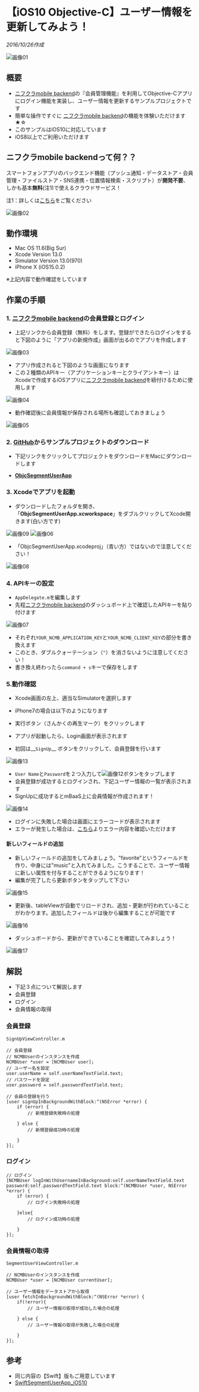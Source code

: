 # 【iOS10 Objective-C】ユーザー情報を更新してみよう！
*2016/10/26作成*

![画像01](/readme-img/001.png)

## 概要
* [ニフクラmobile backend](https://mbaas.nifcloud.com/)の『会員管理機能』を利用してObjective-Cアプリにログイン機能を実装し、ユーザー情報を更新するサンプルプロジェクトです
* 簡単な操作ですぐに [ニフクラmobile backend](https://mbaas.nifcloud.com/)の機能を体験いただけます★☆
* このサンプルはiOS10に対応しています
 * iOS8以上でご利用いただけます

## ニフクラmobile backendって何？？
スマートフォンアプリのバックエンド機能（プッシュ通知・データストア・会員管理・ファイルストア・SNS連携・位置情報検索・スクリプト）が**開発不要**、しかも基本**無料**(注1)で使えるクラウドサービス！

注1：詳しくは[こちら](https://mbaas.nifcloud.com/price.htm)をご覧ください

![画像02](/readme-img/002.png)

## 動作環境
* Mac OS 11.6(Big Sur)
* Xcode Version 13.0
* Simulator Version 13.0(970)
* iPhone X (iOS15.0.2)

※上記内容で動作確認をしています

## 作業の手順
### 1. [ニフクラmobile backend](https://mbaas.nifcloud.com/)の会員登録とログイン

* 上記リンクから会員登録（無料）をします。登録ができたらログインをすると下図のように「アプリの新規作成」画面が出るのでアプリを作成します

![画像03](/readme-img/003.png)

* アプリ作成されると下図のような画面になります
* この２種類のAPIキー（アプリケーションキーとクライアントキー）はXcodeで作成するiOSアプリに[ニフクラmobile backend](https://mbaas.nifcloud.com/)を紐付けるために使用します

![画像04](/readme-img/004.png)

* 動作確認後に会員情報が保存される場所も確認しておきましょう

![画像05](/readme-img/005.png)

### 2. [GitHub](https://github.com/NIFCloud-mbaas/ObjcSegmentUserApp_iOS10)からサンプルプロジェクトのダウンロード

* 下記リンクをクリックしてプロジェクトをダウンロードをMacにダウンロードします

 * __[ObjcSegmentUserApp](https://github.com/NIFCloud-mbaas/ObjcSegmentUserApp_iOS10/archive/master.zip)__

### 3. Xcodeでアプリを起動

* ダウンロードしたフォルダを開き、「__ObjcSegmentUserApp.xcworkspace__」をダブルクリックしてXcode開きます(白い方です)

![画像09](/readme-img/009.png)
![画像06](/readme-img/006.png)

* 「ObjcSegmentUserApp.xcodeproj」（青い方）ではないので注意してください！

![画像08](/readme-img/008.png)

### 4. APIキーの設定

* `AppDelegate.m`を編集します
* 先程[ニフクラmobile backend](https://mbaas.nifcloud.com/)のダッシュボード上で確認したAPIキーを貼り付けます

![画像07](/readme-img/007.png)

* それぞれ`YOUR_NCMB_APPLICATION_KEY`と`YOUR_NCMB_CLIENT_KEY`の部分を書き換えます
 * このとき、ダブルクォーテーション（`"`）を消さないように注意してください！
* 書き換え終わったら`command + s`キーで保存をします

### 5.動作確認

* Xcode画面の左上、適当なSimulatorを選択します
 * iPhone7の場合は以下のようになります
* 実行ボタン（さんかくの再生マーク）をクリックします

* アプリが起動したら、Login画面が表示されます
* 初回は__`SignUp`__ ボタンをクリックして、会員登録を行います

![画像13](/readme-img/013.png)

* `User Name`と`Password`を２つ入力して![画像12](/readme-img/012.png)ボタンをタップします
* 会員登録が成功するとログインされ、下記ユーザー情報の一覧が表示されます
* SignUpに成功するとmBaaS上に会員情報が作成されます！

![画像14](/readme-img/014.png)

* ログインに失敗した場合は画面にエラーコードが表示されます
* エラーが発生した場合は、[こちら](https://mbaas.nifcloud.com/doc/current/rest/common/error.html)よりエラー内容を確認いただけます

#### 新しいフィールドの追加
* 新しいフィールドの追加をしてみましょう。"favorite"というフィールドを作り、中身には"music"と入れてみました。こうすることで、ユーザー情報に新しい属性を付与することができるようになります！
* 編集が完了したら更新ボタンをタップして下さい

![画像15](/readme-img/015.png)

* 更新後、tableViewが自動でリロードされ、追加・更新が行われていることがわかります。追加したフィールドは後から編集することが可能です

![画像16](/readme-img/016.png)

* ダッシュボードから、更新ができていることを確認してみましょう！

![画像17](/readme-img/017.png)

## 解説
* 下記３点について解説します
 * 会員登録
 * ログイン
 * 会員情報の取得

### 会員登録
`SignUpViewController.m`

```objc
// 会員登録
// NCMBUserのインスタンスを作成
NCMBUser *user = [NCMBUser user];
// ユーザー名を設定
user.userName = self.userNameTextField.text;
// パスワードを設定
user.password = self.passwordTextField.text;

// 会員の登録を行う
[user signUpInBackgroundWithBlock:^(NSError *error) {
    if (error) {
        // 新規登録失敗時の処理

    } else {
        // 新規登録成功時の処理

    }
}];
```

### ログイン

```objc
// ログイン
[NCMBUser logInWithUsernameInBackground:self.userNameTextField.text password:self.passwordTextField.text block:^(NCMBUser *user, NSError *error) {
    if (error) {
        // ログイン失敗時の処理

    }else{
        // ログイン成功時の処理

    }
}];
```

### 会員情報の取得
`SegmentUserViewController.m`

```objc
// NCMBUserのインスタンスを作成
NCMBUser *user = [NCMBUser currentUser];

// ユーザー情報をデータストアから取得
[user fetchInBackgroundWithBlock:^(NSError *error) {
    if(!error){
        // ユーザー情報の取得が成功した場合の処理

    } else {
        // ユーザー情報の取得が失敗した場合の処理

    }
}];
```

## 参考
* 同じ内容の【Swift】版もご用意しています
 * [SwiftSegmentUserApp_iOS10](https://github.com/NIFCloud-mbaas/SwiftSegmentUserApp_iOS10)

